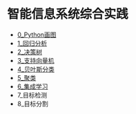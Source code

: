 # 智能信息系统综合实践
- [0_Python画图](0_Python画图.ipynb)
- [1_回归分析](1_线性模型_回归分析.ipynb)
- [2_决策树](C4.5/README.md)
- [3_支持向量机](3_SVM算法.ipynb)
- [4_贝叶斯分类](4_贝叶斯分类器.ipynb)
- [5_聚类](5_聚类.ipynb)
- [6_集成学习](6_集成学习.ipynb)
- 7_目标检测
- 8_目标分割
